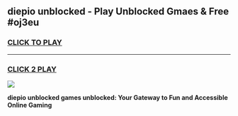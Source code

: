 
## diepio unblocked - Play Unblocked Gmaes & Free #oj3eu
<h3>
<a href="https://news.freeplayer.one?title=diepio_unblocked&ref=03M">CLICK TO PLAY</a></h3>
<hr>

<h3>
<a href="https://news.freeplayer.one?title=diepio_unblocked&ref=03M">CLICK 2 PLAY</a>
  
</h3>

<a href="https://news.freeplayer.one?title=diepio_unblocked&ref=03M"><img src="https://clearcache.store/games.png"></a>


**diepio unblocked games unblocked: Your Gateway to Fun and Accessible Online Gaming**
